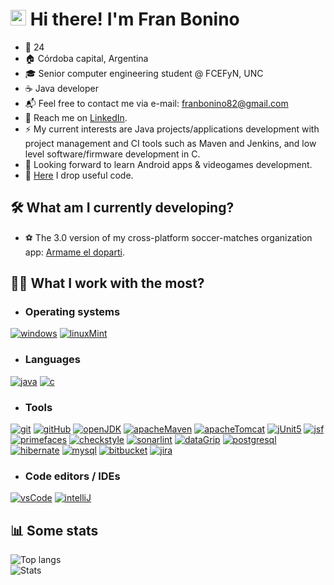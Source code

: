 # <img src="https://media.giphy.com/media/hvRJCLFzcasrR4ia7z/giphy.gif" width="25px"> Hi there! I'm Fran Bonino
- 🌳 24
- 🏠 Córdoba capital, Argentina
- 🎓 Senior computer engineering student @ FCEFyN, UNC
- ☕ Java developer
- 📬 Feel free to contact me via e-mail: franbonino82@gmail.com
- 💼️ Reach me on [LinkedIn](https://www.linkedin.com/in/franciscobonino98/).
- ⚡ My current interests are Java projects/applications development with project management and CI tools such as Maven and Jenkins, and low level software/firmware development in C.
- 🔭 Looking forward to learn Android apps & videogames development.
- 📑 [Here](https://gist.github.com/akmsw) I drop useful code.

## 🛠️ What am I currently developing?
- ⚽ The 3.0 version of my cross-platform soccer-matches organization app: [Armame el doparti](https://github.com/akmsw/armame-el-doparti).

## 👨‍💻 What I work with the most?

- ### Operating systems
[![windows](https://img.shields.io/badge/Windows-0078D6?style=for-the-badge&logo=windows)](https://www.microsoft.com/en-us/windows)
[![linuxMint](https://img.shields.io/badge/Linux%20Mint-87CF3E?style=for-the-badge&logo=Linux%20Mint&logoColor=white)](https://linuxmint.com)

- ### Languages
[![java](https://img.shields.io/badge/java-%23ED8B00.svg?style=for-the-badge&logo=openjdk&logoColor=white)](https://www.java.com/en/)
[![c](https://img.shields.io/badge/c-%2300599C.svg?style=for-the-badge&logo=c)](https://en.wikipedia.org/wiki/C_(programming_language))

- ### Tools
[![git](https://img.shields.io/badge/git-%23F05033.svg?style=for-the-badge&logo=git&logoColor=white)](https://git-scm.com/)
[![gitHub](https://img.shields.io/badge/github-%23121011.svg?style=for-the-badge&logo=github)](https://github.com/)
[![openJDK](https://img.shields.io/badge/openjdk-8%2B-red?style=for-the-badge&logo=openjdk)](https://openjdk.org/)
[![apacheMaven](https://img.shields.io/badge/Apache%20Maven-C71A36?style=for-the-badge&logo=Apache%20Maven)](https://maven.apache.org/)
[![apacheTomcat](https://img.shields.io/badge/Apache%20Tomcat-blueviolet?style=for-the-badge&logo=Apache%20Tomcat)](https://tomcat.apache.org/)
[![jUnit5](https://img.shields.io/badge/junit5-white?logo=junit5&style=for-the-badge)](https://junit.org/junit5/)
[![jsf](https://img.shields.io/badge/JavaServer%20Faces-lightblue?style=for-the-badge)](https://www.oracle.com/java/technologies/javaserverfaces.html)
[![primefaces](https://img.shields.io/badge/Primefaces-blue?style=for-the-badge)](https://www.primefaces.org/)
[![checkstyle](https://img.shields.io/badge/checkstyle-yellow?style=for-the-badge)](https://checkstyle.sourceforge.io/)
[![sonarlint](https://img.shields.io/badge/sonarlint-orange?style=for-the-badge&logo=sonarlint)](https://www.sonarlint.org/)
[![dataGrip](https://img.shields.io/badge/-DataGrip-blueviolet?style=for-the-badge&logo=datagrip)](https://www.jetbrains.com/datagrip/)
[![postgresql](https://img.shields.io/badge/-PostgreSQL-white?style=for-the-badge&logo=postgresql)](https://www.postgresql.org/)
[![hibernate](https://img.shields.io/badge/-Hibernate-blue?style=for-the-badge&logo=hibernate)](https://hibernate.org/)
[![mysql](https://img.shields.io/badge/-MySQL-white?style=for-the-badge&logo=mysql)](https://www.mysql.com/)
[![bitbucket](https://img.shields.io/badge/-BitBucket-blue?style=for-the-badge&logo=bitbucket)](https://bitbucket.org/)
[![jira](https://img.shields.io/badge/-Jira-blue?style=for-the-badge&logo=jira)](https://www.atlassian.com/software/jira)

- ### Code editors / IDEs
[![vsCode](https://img.shields.io/badge/VSCode-0078d7.svg?style=for-the-badge&logo=visual-studio-code)](https://code.visualstudio.com/)
[![intelliJ](https://img.shields.io/badge/-IntelliJ-orange?style=for-the-badge&logo=intellijidea)](https://www.jetbrains.com/idea/promo/)

## 📊 Some stats
![Top langs](https://github-readme-stats.vercel.app/api/top-langs/?username=akmsw&langs_count=10&layout=compact&cache_seconds=1800&theme=github_dark&custom_title=Most%20used%20languages)\
![Stats](https://github-readme-stats.vercel.app/api?username=akmsw&show_icons=true&count_private=true&include_all_commits=true&cache_seconds=1800&theme=github_dark)
